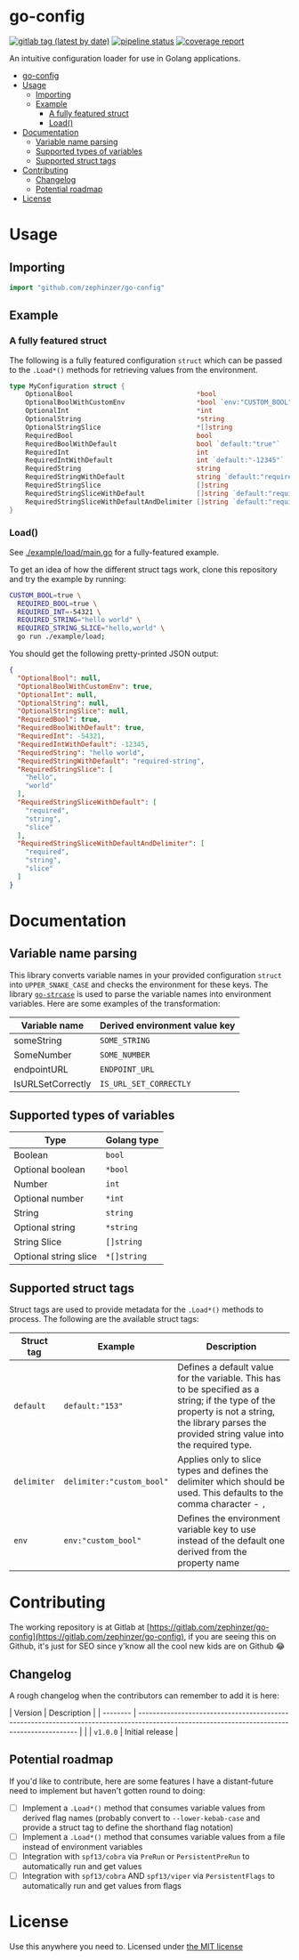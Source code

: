 # go-config

[![gitlab tag (latest by date)](https://img.shields.io/gitlab/v/tag/zephinzer/go-config?sort=date)](https://img.shields.io/github/v/tag/zephinzer/go-config)
[![pipeline status](https://gitlab.com/zephinzer/go-config/badges/master/pipeline.svg)](https://gitlab.com/zephinzer/go-config/-/commits/master)
[![coverage report](https://gitlab.com/zephinzer/go-config/badges/master/coverage.svg)](https://gitlab.com/zephinzer/go-config/-/commits/master)


An intuitive configuration loader for use in Golang applications.

- [go-config](#go-config)
- [Usage](#usage)
  - [Importing](#importing)
  - [Example](#example)
    - [A fully featured struct](#a-fully-featured-struct)
    - [Load()](#load)
- [Documentation](#documentation)
  - [Variable name parsing](#variable-name-parsing)
  - [Supported types of variables](#supported-types-of-variables)
  - [Supported struct tags](#supported-struct-tags)
- [Contributing](#contributing)
  - [Changelog](#changelog)
  - [Potential roadmap](#potential-roadmap)
- [License](#license)

# Usage

## Importing

```go
import "github.com/zephinzer/go-config"
```

## Example

### A fully featured struct

The following is a fully featured configuration `struct` which can be passed to the `.Load*()` methods for retrieving values from the environment.

```go
type MyConfiguration struct {
	OptionalBool                               *bool
	OptionalBoolWithCustomEnv                  *bool `env:"CUSTOM_BOOL"`
	OptionalInt                                *int
	OptionalString                             *string
	OptionalStringSlice                        *[]string
	RequiredBool                               bool
	RequiredBoolWithDefault                    bool `default:"true"`
	RequiredInt                                int
	RequiredIntWithDefault                     int `default:"-12345"`
	RequiredString                             string
	RequiredStringWithDefault                  string `default:"required-string"`
	RequiredStringSlice                        []string
	RequiredStringSliceWithDefault             []string `default:"required,string,slice"`
	RequiredStringSliceWithDefaultAndDelimiter []string `default:"required|string|slice" delimiter:"|"`
}
```

### Load()

See [./example/load/main.go](./example/load/main.go) for a fully-featured example.

To get an idea of how the different struct tags work, clone this repository and try the example by running:

```sh
CUSTOM_BOOL=true \
  REQUIRED_BOOL=true \
  REQUIRED_INT=-54321 \
  REQUIRED_STRING="hello world" \
  REQUIRED_STRING_SLICE="hello,world" \
  go run ./example/load;
```

You should get the following pretty-printed JSON output:

```json
{
  "OptionalBool": null,
  "OptionalBoolWithCustomEnv": true,
  "OptionalInt": null,
  "OptionalString": null,
  "OptionalStringSlice": null,
  "RequiredBool": true,
  "RequiredBoolWithDefault": true,
  "RequiredInt": -54321,
  "RequiredIntWithDefault": -12345,
  "RequiredString": "hello world",
  "RequiredStringWithDefault": "required-string",
  "RequiredStringSlice": [
    "hello",
    "world"
  ],
  "RequiredStringSliceWithDefault": [
    "required",
    "string",
    "slice"
  ],
  "RequiredStringSliceWithDefaultAndDelimiter": [
    "required",
    "string",
    "slice"
  ]
}
```

# Documentation

## Variable name parsing

This library converts variable names in your provided configuration `struct` into `UPPER_SNAKE_CASE` and checks the environment for these keys. The library [`go-strcase`](https://github.com/zephinzer/go-strcase) is used to parse the variable names into environment variables. Here are some examples of the transformation:

| Variable name | Derived environment value key |
| --- | --- |
| someString | `SOME_STRING` |
| SomeNumber | `SOME_NUMBER` |
| endpointURL | `ENDPOINT_URL` |
| IsURLSetCorrectly | `IS_URL_SET_CORRECTLY` |

## Supported types of variables

| Type | Golang type |
| --- | --- |
| Boolean | `bool` |
| Optional boolean | `*bool` |
| Number | `int` |
| Optional number | `*int` |
| String | `string` |
| Optional string | `*string` |
| String Slice | `[]string` |
| Optional string slice | `*[]string` |

## Supported struct tags

Struct tags are used to provide metadata for the `.Load*()` methods to process. The following are the available struct tags:

| Struct tag | Example | Description |
| --- | --- | --- |
| `default` | `default:"153"` | Defines a default value for the variable. This has to be specified as a string; if the type of the property is not a string, the library parses the provided string value into the required type. |
| `delimiter` | `delimiter:"custom_bool"` | Applies only to slice types and defines the delimiter which should be used. This defaults to the comma character - `,` |
| `env` | `env:"custom_bool"` | Defines the environment variable key to use instead of the default one derived from the property name |

# Contributing

The working repository is at Gitlab at [https://gitlab.com/zephinzer/go-config](https://gitlab.com/zephinzer/go-config), if you are seeing this on Github, it's just for SEO since y'know all the cool new kids are on Github 😂

## Changelog

A rough changelog when the contributors can remember to add it is here:

| Version  | Description                                                                                                                                 |
| -------- | ------------------------------------------------------------------------------------------------------------------------------------------- |                                         |
| `v1.0.0` | Initial release |

## Potential roadmap

If you'd like to contribute, here are some features I have a distant-future need to implement but haven't gotten round to doing:

- [ ] Implement a `.Load*()` method that consumes variable values from derived flag names (probably convert to `--lower-kebab-case` and provide a struct tag to define the shorthand flag notation)
- [ ] Implement a `.Load*()` method that consumes variable values from a file instead of environment variables
- [ ] Integration with `spf13/cobra` via `PreRun` or `PersistentPreRun` to automatically run and get values
- [ ] Integration with `spf13/cobra` AND `spf13/viper` via `PersistentFlags` to automatically run and get values from flags

# License

Use this anywhere you need to. Licensed under [the MIT license](./LICENSE)
